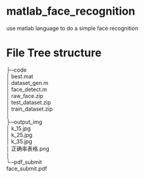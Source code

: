 # matlab_face_recognition
use matlab language to do a simple face recognition



# File Tree structure
├─code  
│      best.mat  
│      dataset_gen.m  
│      face_detect.m  
│      raw_face.zip  
│      test_dataset.zip  
│      train_dataset.zip  
│  
├─output_img  
│      k_15.jpg  
│      k_25.jpg  
│      k_35.jpg  
│      正确率表格.png  
│  
└─pdf_submit  
        face_submit.pdf  

